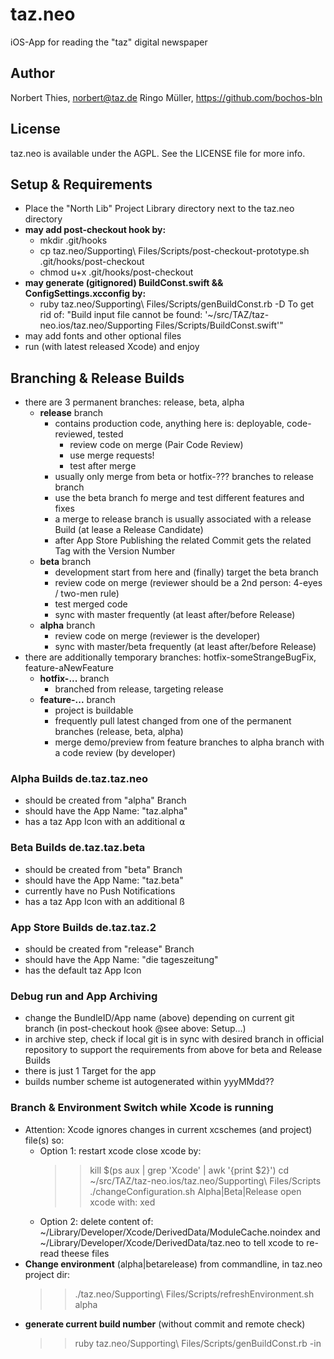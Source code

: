 # taz.neo

iOS-App for reading the "taz" digital newspaper

## Author

Norbert Thies, norbert@taz.de
Ringo Müller, https://github.com/bochos-bln

## License

taz.neo is available under the AGPL. See the LICENSE file for more info.


## Setup & Requirements
- Place the "North Lib" Project Library directory next to the taz.neo directory
- **may add post-checkout hook by:**
  - mkdir .git/hooks
  - cp taz.neo/Supporting\ Files/Scripts/post-checkout-prototype.sh .git/hooks/post-checkout
  - chmod u+x .git/hooks/post-checkout
- **may generate (gitignored) BuildConst.swift && ConfigSettings.xcconfig by:**
  - ruby taz.neo/Supporting\ Files/Scripts/genBuildConst.rb -D
  To get rid of: "Build input file cannot be found: '~/src/TAZ/taz-neo.ios/taz.neo/Supporting Files/Scripts/BuildConst.swift'"
- may add fonts and other optional files
- run (with latest released Xcode) and enjoy

## Branching & Release Builds
- there are 3 permanent branches: release, beta, alpha
  - **release** branch
     - contains production code, anything here is: deployable, code-reviewed, tested
       - review code on merge (Pair Code Review)
       - use merge requests!
       - test after merge
     - usually only merge from beta or hotfix-??? branches to release branch
     - use the beta branch fo merge and test different features and fixes 
     - a merge to release branch is usually associated with a release Build (at lease a Release Candidate) 
     - after App Store Publishing the related Commit gets the related Tag with the Version Number
  - **beta** branch
     - development start from here and (finally) target the beta branch
     - review code on merge (reviewer should be a 2nd person: 4-eyes / two-men rule)
     - test merged code
     - sync with master frequently (at least after/before Release)
   - **alpha** branch
     - review code on merge (reviewer is the developer)
     - sync with master/beta frequently (at least after/before Release)
- there are additionally temporary branches: hotfix-someStrangeBugFix, feature-aNewFeature
  - **hotfix-...** branch
     - branched from release, targeting release
   - **feature-...** branch
     - project is buildable
     - frequently pull latest changed from one of the permanent branches (release, beta, alpha)
     - merge demo/preview from feature branches to alpha branch with a code review (by developer) 

### Alpha Builds **de.taz.taz.neo**
- should be created from "alpha" Branch
- should have the App Name: "taz.alpha"
- has a taz App Icon with an additional ⍺

### Beta Builds **de.taz.taz.beta**
- should be created from "beta" Branch
- should have the App Name: "taz.beta"
- currently have no Push Notifications
- has a taz App Icon with an additional ß

### App Store Builds **de.taz.taz.2**
- should be created from "release" Branch
- should have the App Name: "die tageszeitung"
- has the default taz App Icon

### Debug run and App Archiving
- change the BundleID/App name (above) depending on current git branch (in post-checkout hook @see above: Setup...)
- in archive step, check if local git is in sync with desired branch in official repository to support the requirements from above for beta and Release Builds
- there is just 1 Target for the app
- builds number scheme ist autogenerated within yyyMMdd??

### Branch & Environment Switch while Xcode is running
- Attention: Xcode ignores changes in current xcschemes (and project) file(s) so:
  - Option 1: restart xcode
    close xcode by: 
    >> kill $(ps aux | grep 'Xcode' | awk '{print $2}')
    >> cd ~/src/TAZ/taz-neo.ios/taz.neo/Supporting\ Files/Scripts
    >> ./changeConfiguration.sh Alpha|Beta|Release
    open xcode with: 
    >> xed
  - Option 2: delete content of:
    ~/Library/Developer/Xcode/DerivedData/ModuleCache.noindex
    and
    ~/Library/Developer/Xcode/DerivedData/taz.neo
    to tell xcode to re-read theese files
- **Change environment** (alpha|betarelease) from commandline, in taz.neo project dir:
    >> ./taz.neo/Supporting\ Files/Scripts/refreshEnvironment.sh alpha
- **generate current build number** (without commit and remote check)
    >> ruby taz.neo/Supporting\ Files/Scripts/genBuildConst.rb -in

